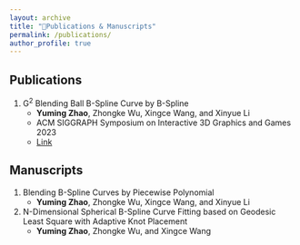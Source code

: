```yaml
---
layout: archive
title: "📝Publications & Manuscripts"
permalink: /publications/
author_profile: true
---
```


Publications
------
1. G<sup>2</sup> Blending Ball B-Spline Curve by B-Spline
    - **Yuming Zhao**, Zhongke Wu, Xingce Wang, and Xinyue Li
    - ACM SIGGRAPH Symposium on Interactive 3D Graphics and Games 2023
    - [Link](https://doi.org/10.1145/3585504)
   
Manuscripts
------
1. Blending B-Spline Curves by Piecewise Polynomial
    - **Yuming Zhao**, Zhongke Wu, Xingce Wang, and Xinyue Li
2. N-Dimensional Spherical B-Spline Curve Fitting based on Geodesic Least Square with Adaptive Knot Placement
    - **Yuming Zhao**, Zhongke Wu, and Xingce Wang

